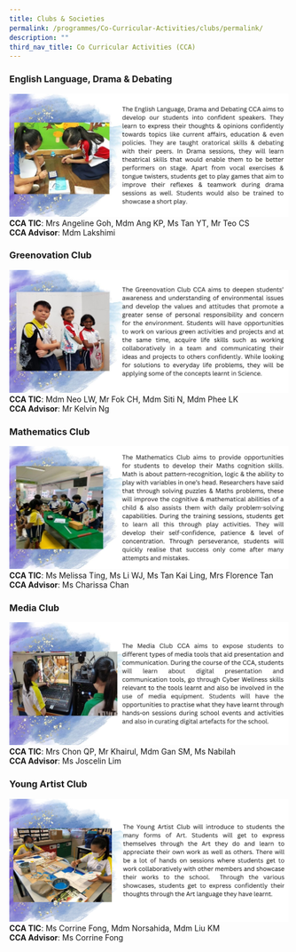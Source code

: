 ```yaml
---
title: Clubs & Societies
permalink: /programmes/Co-Curricular-Activities/clubs/permalink/
description: ""
third_nav_title: Co Curricular Activities (CCA)
---
```

### **English Language, Drama & Debating**
![](/images/Programmes/2022/CCA/CCA-12.jpg)
**CCA TIC**: Mrs Angeline Goh, Mdm Ang KP, Ms Tan YT, Mr Teo CS<br>**CCA Advisor**: Mdm Lakshimi
### **Greenovation Club**
![](/images/Programmes/2022/CCA/CCA-13.jpg)
**CCA TIC**: Mdm Neo LW, Mr Fok CH, Mdm Siti N, Mdm Phee LK<br>**CCA Advisor**: Mr Kelvin Ng
### **Mathematics Club**
![](/images/Programmes/2022/CCA/CCA-14.jpg)
**CCA TIC**: Ms Melissa Ting, Ms Li WJ, Ms Tan Kai Ling, Mrs Florence Tan<br>**CCA Advisor**: Ms Charissa Chan
### **Media Club**
![](/images/Programmes/2022/CCA/CCA-15.jpg)
**CCA TIC**: Mrs Chon QP, Mr Khairul, Mdm Gan SM, Ms Nabilah
<br>**CCA Advisor**: Ms Joscelin Lim
### **Young Artist Club**
![](/images/Programmes/2022/CCA/CCA-16.jpeg)
**CCA TIC**: Ms Corrine Fong, Mdm Norsahida, Mdm Liu KM<br>**CCA Advisor**: Ms Corrine Fong
